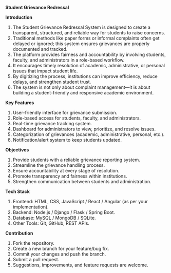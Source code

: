 **Student Grievance Redressal**

 **Introduction** 
 
1. The Student Grievance Redressal System is designed to create a transparent, structured, and reliable way for students to raise concerns.  
2. Traditional methods like paper forms or informal complaints often get delayed or ignored; this system ensures grievances are properly documented and tracked.  
3. The platform provides fairness and accountability by involving students, faculty, and administrators in a role-based workflow.  
4. It encourages timely resolution of academic, administrative, or personal issues that impact student life.  
5. By digitizing the process, institutions can improve efficiency, reduce delays, and strengthen student trust.  
6. The system is not only about complaint management—it is about building a student-friendly and responsive academic environment.  

 **Key Features** 
 
1. User-friendly interface for grievance submission.  
2. Role-based access for students, faculty, and administrators.  
3. Real-time grievance tracking system.  
4. Dashboard for administrators to view, prioritize, and resolve issues.  
5. Categorization of grievances (academic, administrative, personal, etc.).  
6. Notification/alert system to keep students updated.  

 **Objectives**  

1. Provide students with a reliable grievance reporting system.  
2. Streamline the grievance handling process.  
3. Ensure accountability at every stage of resolution.  
4. Promote transparency and fairness within institutions.  
5. Strengthen communication between students and administration.  

 **Tech Stack** 

1. Frontend: HTML, CSS, JavaScript / React / Angular (as per your implementation).  
2. Backend: Node.js / Django / Flask / Spring Boot.  
3. Database: MySQL / MongoDB / SQLite.  
4. Other Tools: Git, GitHub, REST APIs.  

 **Contribution**  
1. Fork the repository.  
2. Create a new branch for your feature/bug fix.  
3. Commit your changes and push the branch.  
4. Submit a pull request.  
5. Suggestions, improvements, and feature requests are welcome.   
